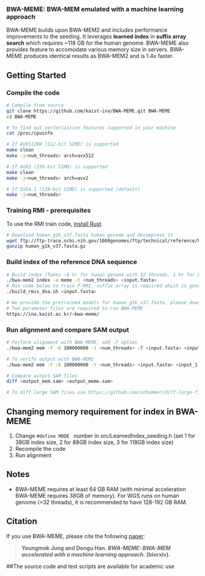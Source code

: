 ### BWA-MEME: BWA-MEM emulated with a machine learning approach 

BWA-MEME builds upon BWA-MEM2 and includes performance improvements to the seeding. 
It leverages **learned index** in **suffix array search** which requires ~118 GB for the human genome.
BWA-MEME also provides feature to accomodate various memory size in servers.
BWA-MEME produces identical results as BWA-MEM2 and is 1.4x faster. 


## Getting Started
### Compile the code
```sh
# Compile from source
git clone https://github.com/kaist-ina/BWA-MEME.git BWA-MEME
cd BWA-MEME

# To find out vectorization features supported in your machine
cat /proc/cpuinfo

# If AVX512BW (512-bit SIMD) is supported
make clean
make -j<num_threads> arch=avx512

# If AVX2 (256-bit SIMD) is supported
make clean
make -j<num_threads> arch=avx2

# If SSE4.1 (128-bit SIMD) is supported (default)
make -j<num_threads>
```
### Training RMI - prerequisites
To use the RMI train code, [install Rust](https://rustup.rs/).
```sh
# Download human_g1k_v37.fasta human genome and decompress it
wget ftp://ftp-trace.ncbi.nih.gov/1000genomes/ftp/technical/reference/human_g1k_v37.fasta.gz
gunzip human_g1k_v37.fasta.gz
```

### Build index of the reference DNA sequence
```sh
# Build index (Takes ~4 hr for human genome with 32 threads. 1 hr for BWT, 3 hr for BWA-MEME)
./bwa-mem2 index -a meme -t <num_threads> <input.fasta>
# Run code below to train P-RMI, suffix array is required which is generated in index build code
./build_rmis_dna.sh <input.fasta>

# We provide the pretrained models for human_g1k_v37.fasta, please download in the link below.
# Two parameter files are required to run BWA-MEME
https://ina.kaist.ac.kr/~bwa-meme/
```
### Run alignment and compare SAM output
```sh
# Perform alignment with BWA-MEME, add -7 option
./bwa-mem2 mem -Y -K 100000000 -t <num_threads> -7 <input.fasta> <input_1.fastq> -o <output_meme.sam>

# To verify output with BWA-MEM2
./bwa-mem2 mem -Y -K 100000000 -t <num_threads> <input.fasta> <input_1.fastq> -o <output_mem2.sam>

# Compare output SAM files
diff <output_mem.sam> <output_meme.sam>

# To diff large SAM files use https://github.com/unhammer/diff-large-files

```
## Changing memory requirement for index in BWA-MEME 
1. Change ```#define MODE ``` number in src/LearnedIndex_seeding.h (set 1 for 38GB index size, 2 for 88GB index size, 3 for 118GB index size)
2. Recompile the code
3. Run alignment

## Notes

* BWA-MEME requires at least 64 GB RAM (with minimal acceleration BWA-MEME requires 38GB of memory). For WGS runs on human genome (>32 threads), it is recommended to have 128-192 GB RAM.


## Citation

If you use BWA-MEME, please cite the following [paper](https://www.biorxiv.org/content/10.1101/2021.09.01.457579v1):

> **Youngmok Jung and Dongu Han. *BWA-MEME: BWA-MEM accelerated with a machine learning approach.*  (biorxiv).**

##The source code and test scripts are available for academic use

